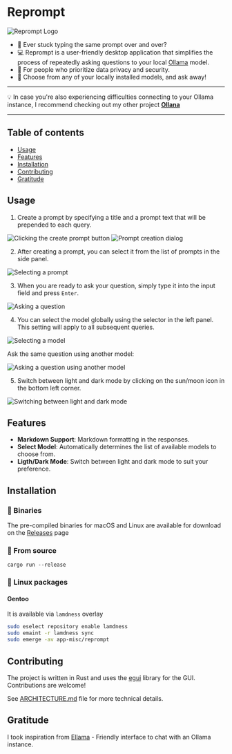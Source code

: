 # Reprompt

![Reprompt Logo](docs/logo/reprompt-high-resolution-logo.png)

- :pencil: Ever stuck typing the same prompt over and over?
- :computer: Reprompt is a user-friendly desktop application that simplifies the process of repeatedly asking questions to your local [Ollama](https://ollama.com/) model.  
- :key: For people who prioritize data privacy and security.  
- :microscope: Choose from any of your locally installed models, and ask away!  

*** 
:bulb: In case you're also experiencing difficulties connecting to your Ollama instance, I recommend checking out my other project **[Ollana](https://github.com/grouzen/ollana/)**
***

## Table of contents

- [Usage](#usage)
- [Features](#features)
- [Installation](#installation)
- [Contributing](#contributing)
- [Gratitude](#gratitude)

## Usage

1. Create a prompt by specifying a title and a prompt text that will be prepended to each query. 

![Clicking the create prompt button](docs/screenshots/prompt-creation-button.png)
![Prompt creation dialog](docs/screenshots/prompt-creation-dialog.png)

2. After creating a prompt, you can select it from the list of prompts in the side panel.

![Selecting a prompt](docs/screenshots/prompt-selection.png)

3. When you are ready to ask your question, simply type it into the input field and press `Enter`.

![Asking a question](docs/screenshots/prompt-asking.png)


4. You can select the model globally using the selector in the left panel.  This setting will apply to all subsequent queries.

![Selecting a model](docs/screenshots/model-selection.png)

Ask the same question using another model:

![Asking a question using another model](docs/screenshots/prompt-asking-another-model.png)

5. Switch between light and dark mode by clicking on the sun/moon icon in the bottom left corner.

![Switching between light and dark mode](docs/screenshots/theme-switching.png)

## Features

- **Markdown Support**: Markdown formatting in the responses.
- **Select Model**: Automatically determines the list of available models to choose from.
- **Ligth/Dark Mode**: Switch between light and dark mode to suit your preference.

## Installation

### :dvd: Binaries

The pre-compiled binaries for macOS and Linux are available for download on the [Releases](https://github.com/grouzen/reprompt/releases) page

### :memo: From source

```shell
cargo run --release
```

### :penguin: Linux packages

#### Gentoo

It is available via `lamdness` overlay

```sh
sudo eselect repository enable lamdness
sudo emaint -r lamdness sync
sudo emerge -av app-misc/reprompt
```

## Contributing

The project is written in Rust and uses the [egui](https://github.com/emilk/egui) library for the GUI. Contributions are welcome!

See [ARCHITECTURE.md](ARCHITECTURE.md) file for more technical details.

## Gratitude

I took inspiration from [Ellama](https://github.com/zeozeozeo/ellama) - Friendly interface to chat with an Ollama instance.